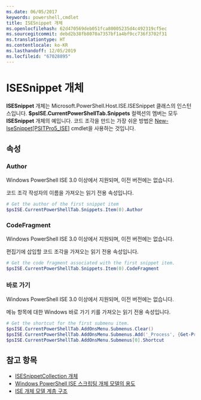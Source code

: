 ```yaml
---
ms.date: 06/05/2017
keywords: powershell,cmdlet
title: ISESnippet 개체
ms.openlocfilehash: 62d470569deb051fca80005235d4c492319cf5ec
ms.sourcegitcommit: debd2b38fb8070a7357bf1a4bf9cc736f3702f31
ms.translationtype: HT
ms.contentlocale: ko-KR
ms.lasthandoff: 12/05/2019
ms.locfileid: "67028895"
---
```

# <a name="the-isesnippetobject"></a>ISESnippet 개체

**ISESnippet** 개체는 Microsoft.PowerShell.Host.ISE.ISESnippet 클래스의 인스턴스입니다. **$psISE.CurrentPowerShellTab.Snippets** 컬렉션의 멤버는 모두 **ISESnippet** 개체의 예입니다. 코드 조각을 만드는 가장 쉬운 방법은 [New-IseSnippet&#91;PSITPro5_ISE&#93;](https://technet.microsoft.com/library/0a6339a3-2683-4a8e-8929-90ad9a95c3e0) cmdlet을 사용하는 것입니다.

## <a name="properties"></a>속성

### <a name="author"></a>Author

Windows PowerShell ISE 3.0 이상에서 지원되며, 이전 버전에는 없습니다.

코드 조각 작성자의 이름을 가져오는 읽기 전용 속성입니다.

```powershell
# Get the author of the first snippet item
$psISE.CurrentPowerShellTab.Snippets.Item(0).Author
```

### <a name="codefragment"></a>CodeFragment

Windows PowerShell ISE 3.0 이상에서 지원되며, 이전 버전에는 없습니다.

편집기에 삽입할 코드 조각을 가져오는 읽기 전용 속성입니다.

```powershell
# Get the code fragment associated with the first snippet item.
$psISE.CurrentPowerShellTab.Snippets.Item(0).CodeFragment
```

### <a name="shortcut"></a>바로 가기

Windows PowerShell ISE 3.0 이상에서 지원되며, 이전 버전에는 없습니다.

메뉴 항목에 대한 Windows 바로 가기 키를 가져오는 읽기 전용 속성입니다.

```powershell
# Get the shortcut for the first submenu item.
$psISE.CurrentPowerShellTab.AddOnsMenu.Submenus.Clear()
$psISE.CurrentPowerShellTab.AddOnsMenu.Submenus.Add('_Process', {Get-Process}, 'Alt+P')
$psISE.CurrentPowerShellTab.AddOnsMenu.Submenus[0].Shortcut
```

## <a name="see-also"></a>참고 항목

- [ISESnippetCollection 개체](The-ISESnippetCollection-Object.md)
- [Windows PowerShell ISE 스크립팅 개체 모델의 용도](purpose-of-the-windows-powershell-ise-scripting-object-model.md)
- [ISE 개체 모델 계층 구조](The-ISE-Object-Model-Hierarchy.md)
